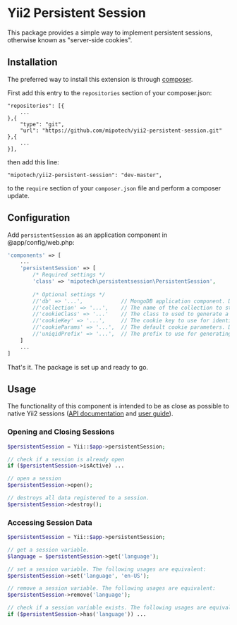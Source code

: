 # Yii2 Persistent Session

This package provides a simple way to implement persistent sessions, otherwise known as "server-side cookies".


## Installation
The preferred way to install this extension is through [composer](http://getcomposer.org/download/).

First add this entry to the `repositories` section of your composer.json:

```
"repositories": [{
    ...
},{
    "type": "git",
    "url": "https://github.com/mipotech/yii2-persistent-session.git"
},{
    ...
}],
```

then add this line:

```
"mipotech/yii2-persistent-session": "dev-master",
```

to the `require` section of your `composer.json` file and perform a composer update.

## Configuration

Add `persistentSession` as an application component in @app/config/web.php:

```php
'components' => [
    ...
    'persistentSession' => [
        /* Required settings */
        'class' => 'mipotech\persistentsession\PersistentSession',
        
        /* Optional settings */
        //'db' => '...',            // MongoDB application component. Defaults to 'mongodb'
        //'collection' => '...',    // The name of the collection to store the session data. Defaults to 'persistent_session'
        //'cookieClass' => '...'    // The class to used to generate a new cookie. Defaults to 'yii\web\Cookie'
        //'cookieKey' => '...',     // The cookie key to use for identifying the persistent session. Defaults to 'session-id'
        //'cookieParams' => '...',  // The default cookie parameters. Defaults to ['httpOnly' => true, 'secure' => true]
        //'uniqidPrefix' => '...',  // The prefix to use for generating a new session identifier. Defaults to ''
    ]
    ...
]
```

That's it. The package is set up and ready to go.

## Usage

The functionality of this component is intended to be as close as possible to native Yii2 sessions ([API documentation](http://www.yiiframework.com/doc-2.0/yii-web-session.html) and [user guide](http://www.yiiframework.com/doc-2.0/guide-runtime-sessions-cookies.html#sessions)).

### Opening and Closing Sessions

```php
$persistentSession = Yii::$app->persistentSession;

// check if a session is already open
if ($persistentSession->isActive) ...

// open a session
$persistentSession->open();

// destroys all data registered to a session.
$persistentSession->destroy();
```

### Accessing Session Data


```php
$persistentSession = Yii::$app->persistentSession;

// get a session variable.
$language = $persistentSession->get('language');

// set a session variable. The following usages are equivalent:
$persistentSession->set('language', 'en-US');

// remove a session variable. The following usages are equivalent:
$persistentSession->remove('language');

// check if a session variable exists. The following usages are equivalent:
if ($persistentSession->has('language')) ...
```
